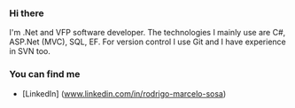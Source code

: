 ### Hi there

I'm .Net and VFP software developer. The technologies I mainly use are C#, ASP.Net (MVC), SQL, EF. For version control I use Git and I have experience in SVN too.

### You can find me
- [LinkedIn] (www.linkedin.com/in/rodrigo-marcelo-sosa)
